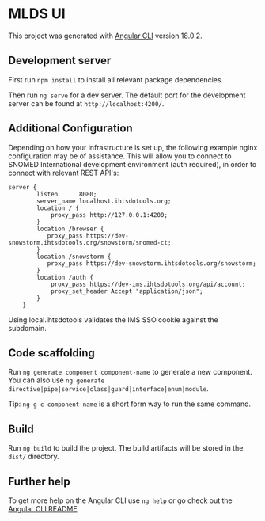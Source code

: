 # MLDS UI

This project was generated with [Angular CLI](https://github.com/angular/angular-cli) version 18.0.2.

## Development server

First run `npm install` to install all relevant package dependencies.

Then run `ng serve` for a dev server. The default port for the development server can be found at `http://localhost:4200/`.

## Additional Configuration

Depending on how your infrastructure is set up, the following example nginx configuration may be of assistance. This will allow you to connect to SNOMED International development environment (auth required), in order to connect with relevant REST API's:

```
server {
        listen      8080;
        server_name localhost.ihtsdotools.org;
        location / {
            proxy_pass http://127.0.0.1:4200;
        }
        location /browser {
           proxy_pass https://dev-snowstorm.ihtsdotools.org/snowstorm/snomed-ct;
        }
        location /snowstorm {
           proxy_pass https://dev-snowstorm.ihtsdotools.org/snowstorm;
        }
        location /auth {
            proxy_pass https://dev-ims.ihtsdotools.org/api/account;
            proxy_set_header Accept "application/json";
        }
    }
```
Using local.ihtsdotools validates the IMS SSO cookie against the subdomain.

## Code scaffolding

Run `ng generate component component-name` to generate a new component. You can also use `ng generate directive|pipe|service|class|guard|interface|enum|module`.

Tip: `ng g c component-name` is a short form way to run the same command.

## Build

Run `ng build` to build the project. The build artifacts will be stored in the `dist/` directory.

## Further help

To get more help on the Angular CLI use `ng help` or go check out the [Angular CLI README](https://github.com/angular/angular-cli/blob/master/README.md).
